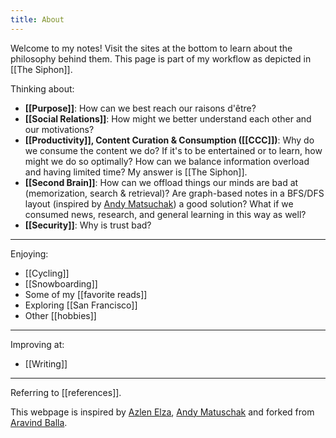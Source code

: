 ```yaml
---
title: About
---
```


Welcome to my notes! Visit the sites at the bottom to learn about the philosophy
behind them. This page is part of my workflow as depicted in [[The Siphon]].

Thinking about:

* **[[Purpose]]**: How can we best reach our raisons d'être?
* **[[Social Relations]]**: How might we better understand each other and our motivations?
* **[[Productivity]], Content Curation & Consumption ([[CCC]])**: Why do we consume the content we do? If it's to be entertained or to learn, how might we do so optimally?
How can we balance information overload and having limited time? My answer is [[The Siphon]].
* **[[Second Brain]]**: How can we offload things our minds are bad at (memorization, search & retrieval)? Are graph-based notes in a BFS/DFS layout (inspired by [Andy Matsuchak](https://notes.andymatuschak.org/About_these_notes)) 
a good solution? What if we consumed news, research, and general learning in this way as well?
* **[[Security]]**: Why is trust bad?

---

Enjoying:

* [[Cycling]]
* [[Snowboarding]]
* Some of my [[favorite reads]]
* Exploring [[San Francisco]]
* Other [[hobbies]]

---

Improving at:

* [[Writing]]

---

Referring to [[references]].

This webpage is inspired by 
[Azlen Elza](https://notes.azlen.me/), [Andy Matuschak](https://notes.andymatuschak.org/About_these_notes) and forked from [Aravind Balla](https://aravindballa.com). 
